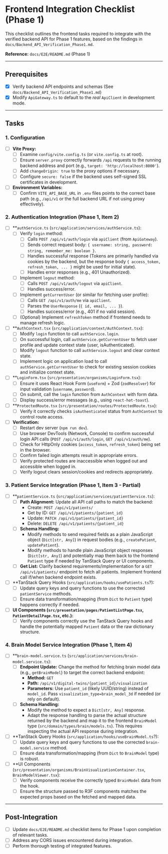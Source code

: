# Frontend Integration Checklist (Phase 1)

This checklist outlines the frontend tasks required to integrate with the verified backend API for Phase 1 features, based on the findings in `docs/Backend_API_Verification_Phase1.md`.

**Reference:** `docs/E2E/README.md` (Phase 1)

---

## Prerequisites

- [x] Verify backend API endpoints and schemas (See `docs/Backend_API_Verification_Phase1.md`)
- [x] Modify `ApiGateway.ts` to default to the *real* `ApiClient` in development mode.

---

## Tasks

### 1. Configuration

-   [ ] **Vite Proxy:**
    -   [ ] Examine `config/vite.config.ts` (or `vite.config.ts` at root).
    -   [ ] Ensure `server.proxy` correctly forwards `/api` requests to the running backend address and port (e.g., `target: 'http://localhost:8000'`).
    -   [ ] Add `changeOrigin: true` to the proxy options if necessary.
    -   [ ] Configure `secure: false` if the backend uses self-signed SSL certificates in development.
-   [ ] **Environment Variables:**
    -   [ ] Confirm `VITE_API_BASE_URL` in `.env` files points to the correct base path (e.g., `/api/v1` or the full backend URL if not using proxy effectively).

### 2. Authentication Integration (Phase 1, Item 2)

-   [ ] **`authService.ts` (`src/application/services/authService.ts`):
    -   [ ] Verify `login` method:
        -   [ ] Calls `POST /api/v1/auth/login` via `apiClient` (from `ApiGateway`).
        -   [ ] Sends correct request body: `{ username: string, password: string, remember_me: boolean }`.
        -   [ ] Handles successful response (Tokens are primarily handled via cookies by the backend, but the response body `{ access_token, refresh_token, ... }` might be used for initial state).
        -   [ ] Handles error responses (e.g., 401 Unauthorized).
    -   [ ] Implement `logout` method:
        -   [ ] Calls `POST /api/v1/auth/logout` via `apiClient`.
        -   [ ] Handles success/error.
    -   [ ] Implement `getCurrentUser` (or similar for fetching user profile):
        -   [ ] Calls `GET /api/v1/auth/me` via `apiClient`.
        -   [ ] Parses the `UserResponse` (`{ id, email, ... }`).
        -   [ ] Handles success/error (e.g., 401 if no valid session).
    -   [ ] (Optional) Implement `refreshToken` method if frontend needs to manage refresh logic.
-   [ ] **`AuthContext.tsx` (`src/application/context/AuthContext.tsx`):
    -   [ ] Modify `login` function to call `authService.login`.
    -   [ ] On successful login, call `authService.getCurrentUser` to fetch user profile and update context state (user, isAuthenticated).
    -   [ ] Modify `logout` function to call `authService.logout` and clear context state.
    -   [ ] Implement logic on application load to call `authService.getCurrentUser` to check for existing session cookies and initialize context state.
-   [ ] **`LoginForm.tsx` (`src/presentation/organisms/LoginForm.tsx`):
    -   [ ] Ensure it uses React Hook Form (`useForm`) + Zod (`zodResolver`) for input validation (`username`, `password`).
    -   [ ] On submit, call the `login` function from `AuthContext` with form data.
    -   [ ] Display success/error messages (e.g., using `react-hot-toast`).
-   [ ] **`ProtectedRoute.tsx` (`src/presentation/routes/ProtectedRoute.tsx`):
    -   [ ] Verify it correctly checks `isAuthenticated` status from `AuthContext` to control route access.
-   [ ] **Verification:**
    -   [ ] Restart dev server (`npm run dev`).
    -   [ ] Use browser DevTools (Network, Console) to confirm successful login API calls (`POST /api/v1/auth/login`, `GET /api/v1/auth/me`).
    -   [ ] Check for HttpOnly cookies (`access_token`, `refresh_token`) being set in the browser.
    -   [ ] Confirm failed login attempts result in appropriate errors.
    -   [ ] Verify protected routes are inaccessible when logged out and accessible when logged in.
    -   [ ] Verify logout clears session/cookies and redirects appropriately.

### 3. Patient Service Integration (Phase 1, Item 3 - Partial)

-   [ ] **`patientService.ts` (`src/application/services/patientService.ts`):
    -   [ ] **Path Alignment:** Update all API call paths to match the backend:
        -   Create: `POST /api/v1/patients/`
        -   Get by ID: `GET /api/v1/patients/{patient_id}`
        -   Update: `PATCH /api/v1/patients/{patient_id}`
        -   Delete: `DELETE /api/v1/patients/{patient_id}`
    -   [ ] **Schema Handling:**
        -   Modify methods to send required fields as a plain JavaScript object (`Dict[str, Any]`) in request bodies (e.g., `createPatient`, `updatePatient`).
        -   Modify methods to handle plain JavaScript object responses (`Dict[str, Any]`) and potentially map them back to the frontend `Patient` type if needed by TanStack Query or UI components.
    -   [ ] **Get List:** Clarify backend requirements/implementation for a `GET /api/v1/patients/` endpoint to fetch all patients. Implement frontend call if/when backend endpoint exists.
-   [ ] **TanStack Query Hooks (`src/application/hooks/usePatients.ts`?):
    -   [ ] Update query keys and query functions to use the corrected `patientService` methods.
    -   [ ] Ensure data transformation/mapping (from `Dict` to `Patient` type) happens correctly if needed.
-   [ ] **UI Components (`src/presentation/pages/PatientListPage.tsx`, `PatientDetailPage.tsx`, etc.):**
    -   [ ] Verify components correctly use the TanStack Query hooks and handle the potentially mapped `Patient` data or the raw dictionary structure.

### 4. Brain Model Service Integration (Phase 1, Item 4)

-   [ ] **`brain-model.service.ts` (`src/application/services/brain-model.service.ts`):
    -   [ ] **Endpoint Update:** Change the method for fetching brain model data (e.g., `getBrainModel`) to target the correct backend endpoint:
        -   **Method:** `GET`
        -   **Path:** `/api/v1/digital-twins/{patient_id}/visualization`
        -   **Parameters:** Use `patient_id` (likely UUID/string) instead of `model_id`. Pass `visualization_type=brain_model_3d` if needed (or rely on default).
    -   [ ] **Schema Handling:**
        -   Modify the method to expect a `Dict[str, Any]` response.
        -   Adapt the response handling to parse the actual structure returned by the backend and map it to the frontend `BrainModel` type (`src/domain/types/brain/models.ts`). This requires inspecting the actual API response during integration.
-   [ ] **TanStack Query Hooks (`src/application/hooks/useBrainModel.ts`?):
    -   [ ] Update query keys and query functions to use the corrected `brain-model.service` method.
    -   [ ] Ensure data transformation/mapping (from `Dict` to `BrainModel` type) is robust.
-   [ ] **UI Components (`src/presentation/organisms/BrainVisualizationContainer.tsx`, `BrainModelViewer.tsx`):
    -   [ ] Verify components receive the correctly typed `BrainModel` data from the hook.
    -   [ ] Ensure the structure passed to R3F components matches the expected props based on the fetched and mapped data.

---

## Post-Integration

- [ ] Update `docs/E2E/README.md` checklist items for Phase 1 upon completion of relevant tasks.
- [ ] Address any CORS issues encountered during integration.
- [ ] Perform thorough testing of integrated features. 